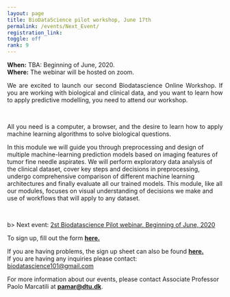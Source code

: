 ```yaml
---
layout: page
title: BioDataScience pilot workshop, June 17th
permalink: /events/Next_Event/
registration_link: 
toggle: off
rank: 9
---
```


<b>When:</b> TBA: Beginning of June, 2020.
<br>
<b>Where:</b> The webinar will be hosted on zoom. 
<br>
<p style="text-align:justify">We are excited to launch our second Biodatascience Online Workshop. If you are working with biological and clinical data, and you want to learn how to apply predictive modelling, you need to attend our workshop. </p>
 <br>
 <p style="text-align:justify">All you need is a computer, a browser, and the desire to learn how to apply machine learning algorithms to solve biological questions.</p>


In this module we will guide you through preprocessing and design of multiple machine-learning prediction models based on imaging features of tumor fine needle aspirates. We will perform exploratory data analysis of the clinical dataset, cover key steps and decisions in preprocessing, undergo comprehensive comparison of different machine learning architectures and finally evaluate all our trained models. This module, like all our modules, focuses on visual understanding of decisions we make and use of workflows that will apply to any dataset.

<br>

b> Next event: <a href="{{page.sign_up}}">2st Biodatascience Pilot webinar. Beginning of June, 2020 </a></b>

To sign up, fill out the form <b> <a href="{{page.sign_up}}">here. </a></b>

If you are having problems, the sign up sheet can also be found <b> <a href="https://forms.gle/zNsQGDRHEZT32AP56">here. </a></b>
<br>
If you are having any inquiries please contact: biodatascience101@gmail.com


<!--<b> Registration link:  <a href="https://www.conferencemanager.dk/biodatascience-workshop">Click here </a></b>-->
<!--

The preliminary schedule is as:


<blockquote>
    <p>
        <iframe src="https://docs.google.com/document/d/e/2PACX-1vQDI28jeOKnA6X3X_NN7bSK2blmOGPRIsF8flEnQmRF397Q2eDZnPZVx6hLCvBB4U_B7fqLiLvO4mkB/pub?embedded=true" height="900" width="600"></iframe>
        <br>
        <b> Download the schedule as PDF: 
            <a                                   href="https://github.com/biodatascience101/BioDataScience101.github.io/raw/master/images/BioDataScience101-pilotworkshop.pdf">Click here.</a></b> 
    </p>
</blockquote>

-->
For more information about our events, please contact Associate Professor Paolo Marcatili at **pamar@dtu.dk**.



